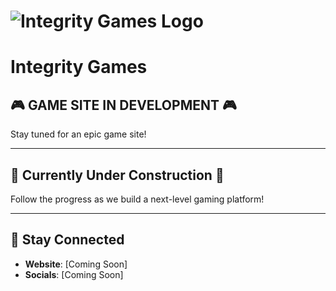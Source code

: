 # ![Integrity Games Logo](https://i.ibb.co/J2THTk6/1.png)

# Integrity Games

## 🎮 GAME SITE IN DEVELOPMENT 🎮

Stay tuned for an epic game site!

---

## 🚧 Currently Under Construction 🚧

Follow the progress as we build a next-level gaming platform!

---

## 📢 Stay Connected

- **Website**: [Coming Soon]
- **Socials**: [Coming Soon]
